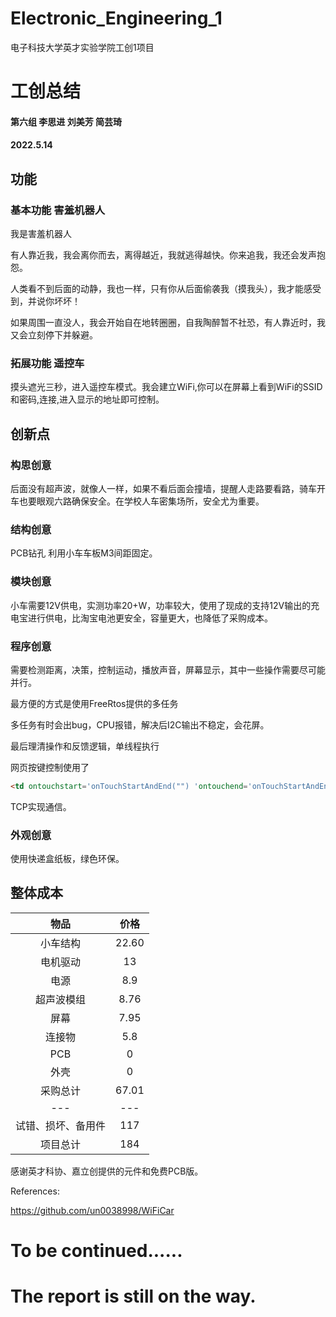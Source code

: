# Electronic_Engineering_1
电子科技大学英才实验学院工创1项目


# 工创总结

#### 第六组 李思进 刘美芳 简芸琦

#### 2022.5.14

## 功能

### 基本功能 害羞机器人

我是害羞机器人

有人靠近我，我会离你而去，离得越近，我就逃得越快。你来追我，我还会发声抱怨。

人类看不到后面的动静，我也一样，只有你从后面偷袭我（摸我头），我才能感受到，并说你坏坏！

如果周围一直没人，我会开始自在地转圈圈，自我陶醉暂不社恐，有人靠近时，我又会立刻停下并躲避。

### 拓展功能 遥控车

摸头遮光三秒，进入遥控车模式。我会建立WiFi,你可以在屏幕上看到WiFi的SSID和密码,连接,进入显示的地址即可控制。

## 创新点

### 构思创意

后面没有超声波，就像人一样，如果不看后面会撞墙，提醒人走路要看路，骑车开车也要眼观六路确保安全。在学校人车密集场所，安全尤为重要。

### 结构创意
PCB钻孔 利用小车车板M3间距固定。

### 模块创意

小车需要12V供电，实测功率20+W，功率较大，使用了现成的支持12V输出的充电宝进行供电，比淘宝电池更安全，容量更大，也降低了采购成本。

### 程序创意

需要检测距离，决策，控制运动，播放声音，屏幕显示，其中一些操作需要尽可能并行。

最方便的方式是使用FreeRtos提供的多任务

多任务有时会出bug，CPU报错，解决后I2C输出不稳定，会花屏。

最后理清操作和反馈逻辑，单线程执行

网页按键控制使用了
```html
<td ontouchstart='onTouchStartAndEnd("") 'ontouchend='onTouchStartAndEnd("")'></td>
```
TCP实现通信。

### 外观创意
使用快递盒纸板，绿色环保。


## 整体成本

|物品|价格|
| :-:  | :-: |
|小车结构|22.60|
|电机驱动|13|
|电源|8.9|
|超声波模组|8.76|
|屏幕|7.95|
|连接物| 5.8 |
|PCB |  0 |
|外壳| 0 |
|采购总计|67.01|
|---|---|
|试错、损坏、备用件|117|
|项目总计|184|

感谢英才科协、嘉立创提供的元件和免费PCB版。



References:

https://github.com/un0038998/WiFiCar


# To be continued......
# The report is still on the way.
